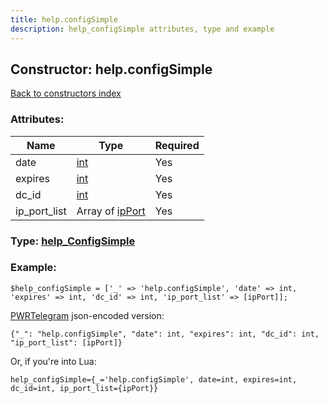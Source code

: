 ```yaml
---
title: help.configSimple
description: help_configSimple attributes, type and example
---
```

## Constructor: help.configSimple  
[Back to constructors index](index.md)



### Attributes:

| Name     |    Type       | Required |
|----------|---------------|----------|
|date|[int](../types/int.md) | Yes|
|expires|[int](../types/int.md) | Yes|
|dc\_id|[int](../types/int.md) | Yes|
|ip\_port\_list|Array of [ipPort](../types/ipPort.md) | Yes|



### Type: [help\_ConfigSimple](../types/help_ConfigSimple.md)


### Example:

```
$help_configSimple = ['_' => 'help.configSimple', 'date' => int, 'expires' => int, 'dc_id' => int, 'ip_port_list' => [ipPort]];
```  

[PWRTelegram](https://pwrtelegram.xyz) json-encoded version:

```
{"_": "help.configSimple", "date": int, "expires": int, "dc_id": int, "ip_port_list": [ipPort]}
```


Or, if you're into Lua:  


```
help_configSimple={_='help.configSimple', date=int, expires=int, dc_id=int, ip_port_list={ipPort}}

```


